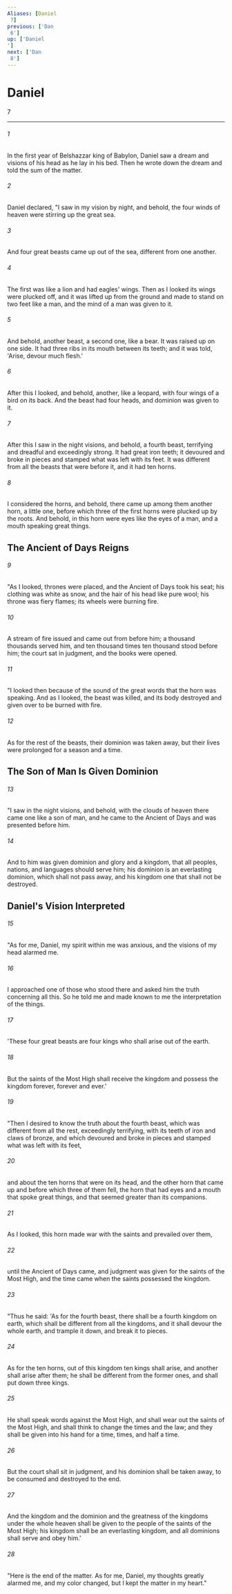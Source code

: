 ```yaml
---
Aliases: [Daniel 7]
previous: ['Dan 6']
up: ['Daniel']
next: ['Dan 8']
---
```

# Daniel 7

***
 

###### 1 
In the first year of Belshazzar king of Babylon, Daniel saw a dream and visions of his head as he lay in his bed. Then he wrote down the dream and told the sum of the matter.  

###### 2 
Daniel declared, "I saw in my vision by night, and behold, the four winds of heaven were stirring up the great sea.  

###### 3 
And four great beasts came up out of the sea, different from one another.  

###### 4 
The first was like a lion and had eagles' wings. Then as I looked its wings were plucked off, and it was lifted up from the ground and made to stand on two feet like a man, and the mind of a man was given to it.  

###### 5 
And behold, another beast, a second one, like a bear. It was raised up on one side. It had three ribs in its mouth between its teeth; and it was told, 'Arise, devour much flesh.'  

###### 6 
After this I looked, and behold, another, like a leopard, with four wings of a bird on its back. And the beast had four heads, and dominion was given to it.  

###### 7 
After this I saw in the night visions, and behold, a fourth beast, terrifying and dreadful and exceedingly strong. It had great iron teeth; it devoured and broke in pieces and stamped what was left with its feet. It was different from all the beasts that were before it, and it had ten horns.  

###### 8 
I considered the horns, and behold, there came up among them another horn, a little one, before which three of the first horns were plucked up by the roots. And behold, in this horn were eyes like the eyes of a man, and a mouth speaking great things.  ## The Ancient of Days Reigns  

###### 9 
"As I looked, thrones were placed,  and the Ancient of Days took his seat;  his clothing was white as snow,  and the hair of his head like pure wool;  his throne was fiery flames;  its wheels were burning fire.   

###### 10 
A stream of fire issued  and came out from before him;  a thousand thousands served him,  and ten thousand times ten thousand stood before him;  the court sat in judgment,  and the books were opened.  

###### 11 
"I looked then because of the sound of the great words that the horn was speaking. And as I looked, the beast was killed, and its body destroyed and given over to be burned with fire.  

###### 12 
As for the rest of the beasts, their dominion was taken away, but their lives were prolonged for a season and a time.  ## The Son of Man Is Given Dominion  

###### 13 
"I saw in the night visions, and behold, with the clouds of heaven  there came one like a son of man,  and he came to the Ancient of Days  and was presented before him.   

###### 14 
And to him was given dominion  and glory and a kingdom,  that all peoples, nations, and languages  should serve him;  his dominion is an everlasting dominion,  which shall not pass away,  and his kingdom one  that shall not be destroyed.  ## Daniel's Vision Interpreted  

###### 15 
"As for me, Daniel, my spirit within me was anxious, and the visions of my head alarmed me.  

###### 16 
I approached one of those who stood there and asked him the truth concerning all this. So he told me and made known to me the interpretation of the things.  

###### 17 
'These four great beasts are four kings who shall arise out of the earth.  

###### 18 
But the saints of the Most High shall receive the kingdom and possess the kingdom forever, forever and ever.'  

###### 19 
"Then I desired to know the truth about the fourth beast, which was different from all the rest, exceedingly terrifying, with its teeth of iron and claws of bronze, and which devoured and broke in pieces and stamped what was left with its feet,  

###### 20 
and about the ten horns that were on its head, and the other horn that came up and before which three of them fell, the horn that had eyes and a mouth that spoke great things, and that seemed greater than its companions.  

###### 21 
As I looked, this horn made war with the saints and prevailed over them,  

###### 22 
until the Ancient of Days came, and judgment was given for the saints of the Most High, and the time came when the saints possessed the kingdom.  

###### 23 
"Thus he said: 'As for the fourth beast, there shall be a fourth kingdom on earth,  which shall be different from all the kingdoms,  and it shall devour the whole earth,  and trample it down, and break it to pieces.   

###### 24 
As for the ten horns,  out of this kingdom ten kings shall arise,  and another shall arise after them;  he shall be different from the former ones,  and shall put down three kings.   

###### 25 
He shall speak words against the Most High,  and shall wear out the saints of the Most High,  and shall think to change the times and the law;  and they shall be given into his hand  for a time, times, and half a time.   

###### 26 
But the court shall sit in judgment,  and his dominion shall be taken away,  to be consumed and destroyed to the end.   

###### 27 
And the kingdom and the dominion  and the greatness of the kingdoms under the whole heaven  shall be given to the people of the saints of the Most High;  his kingdom shall be an everlasting kingdom,  and all dominions shall serve and obey him.'  

###### 28 
"Here is the end of the matter. As for me, Daniel, my thoughts greatly alarmed me, and my color changed, but I kept the matter in my heart."
